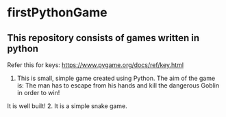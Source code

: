 # firstPythonGame


## This repository consists of games written in python

Refer this for keys: https://www.pygame.org/docs/ref/key.html

1. This is small, simple game created using Python. The aim of the game is: The man has to escape from his hands and kill the dangerous Goblin in order to win!

It is well built!
2. It is a simple snake game. 

